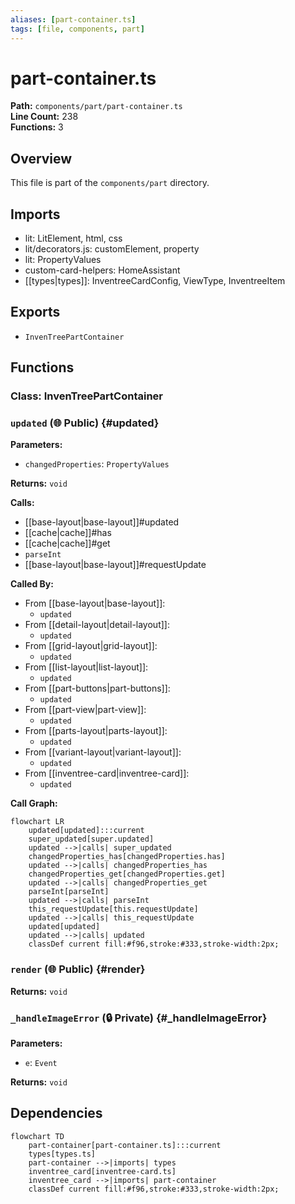 ```yaml
---
aliases: [part-container.ts]
tags: [file, components, part]
---
```


# part-container.ts

**Path:** `components/part/part-container.ts`  
**Line Count:** 238  
**Functions:** 3  

## Overview

This file is part of the `components/part` directory.

## Imports

- lit: LitElement, html, css
- lit/decorators.js: customElement, property
- lit: PropertyValues
- custom-card-helpers: HomeAssistant
- [[types|types]]: InventreeCardConfig, ViewType, InventreeItem

## Exports

- `InvenTreePartContainer`

## Functions

### Class: InvenTreePartContainer

### `updated` (🌐 Public) {#updated}

**Parameters:**

- `changedProperties`: `PropertyValues`

**Returns:** `void`

**Calls:**

- [[base-layout|base-layout]]#updated
- [[cache|cache]]#has
- [[cache|cache]]#get
- `parseInt`
- [[base-layout|base-layout]]#requestUpdate

**Called By:**

- From [[base-layout|base-layout]]:
  - `updated`
- From [[detail-layout|detail-layout]]:
  - `updated`
- From [[grid-layout|grid-layout]]:
  - `updated`
- From [[list-layout|list-layout]]:
  - `updated`
- From [[part-buttons|part-buttons]]:
  - `updated`
- From [[part-view|part-view]]:
  - `updated`
- From [[parts-layout|parts-layout]]:
  - `updated`
- From [[variant-layout|variant-layout]]:
  - `updated`
- From [[inventree-card|inventree-card]]:
  - `updated`

**Call Graph:**

```mermaid
flowchart LR
    updated[updated]:::current
    super_updated[super.updated]
    updated -->|calls| super_updated
    changedProperties_has[changedProperties.has]
    updated -->|calls| changedProperties_has
    changedProperties_get[changedProperties.get]
    updated -->|calls| changedProperties_get
    parseInt[parseInt]
    updated -->|calls| parseInt
    this_requestUpdate[this.requestUpdate]
    updated -->|calls| this_requestUpdate
    updated[updated]
    updated -->|calls| updated
    classDef current fill:#f96,stroke:#333,stroke-width:2px;
```

### `render` (🌐 Public) {#render}

**Returns:** `void`

### `_handleImageError` (🔒 Private) {#_handleImageError}

**Parameters:**

- `e`: `Event`

**Returns:** `void`

## Dependencies

```mermaid
flowchart TD
    part-container[part-container.ts]:::current
    types[types.ts]
    part-container -->|imports| types
    inventree_card[inventree-card.ts]
    inventree_card -->|imports| part-container
    classDef current fill:#f96,stroke:#333,stroke-width:2px;
```

